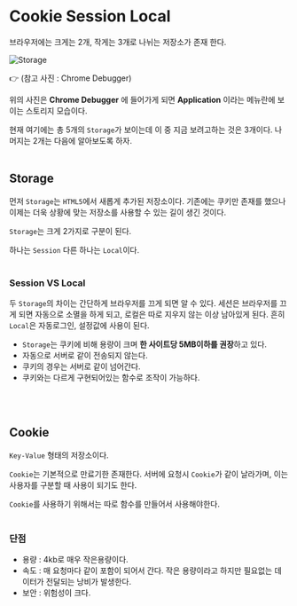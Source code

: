 # Cookie Session Local

브라우저에는 크게는 2개, 작게는 3개로 나뉘는 저장소가 존재 한다.
</br>

![Storage](https://github.com/SeonHyungJo/FrontEnd-Dev/tree/browser/assets/image/Storage.png?raw=true)

:point_right: (참고 사진 : Chrome Debugger)
</br>

위의 사진은 **Chrome Debugger** 에 들어가게 되면 **Application** 이라는 메뉴란에 보이는 스토리지 모습이다.
</br>

현재 여기에는 총 5개의 `Storage`가 보이는데 이 중 지금 보려고하는 것은 3개이다. 나머지는 2개는 다음에 알아보도록 하자.
</br>
</br>

## Storage

먼저 `Storage`는 `HTML5`에서 새롭게 추가된 저장소이다. 기존에는 쿠키만 존재를 했으나 이제는 더욱 상황에 맞는 저장소를 사용할 수 있는 길이 생긴 것이다.
</br>

`Storage`는 크게 2가지로 구분이 된다.
</br>

하나는 `Session` 다른 하나는 `Local`이다.
</br>
</br>

### Session VS Local

두 `Storage`의 차이는 간단하게 브라우저를 끄게 되면 알 수 있다. 세션은 브라우저를 끄게 되면 자동으로 소멸을 하게 되고, 로컬은 따로 지우지 않는 이상 남아있게 된다. 흔히 `Local`은 자동로그인, 설정값에 사용이 된다.
</br>

- `Storage`는 쿠키에 비해 용량이 크며 **한 사이트당 5MB이하를 권장**하고 있다.
- 자동으로 서버로 같이 전송되지 않는다.
- 쿠키의 경우는 서버로 같이 넘어간다.
- 쿠키와는 다르게 구현되어있는 함수로 조작이 가능하다.

</br>
</br>

## Cookie

`Key-Value` 형태의 저장소이다.
</br>

`Cookie`는 기본적으로 만료기한 존재한다. 서버에 요청시 `Cookie`가 같이 날라가며, 이는 사용자를 구분할 때 사용이 되기도 한다.
</br>

`Cookie`를 사용하기 위해서는 따로 함수를 만들어서 사용해야한다.
</br>
</br>

### 단점

- 용량 : 4kb로 매우 작은용량이다.
- 속도 : 매 요청마다 같이 포함이 되어서 간다. 작은 용량이라고 하지만 필요없는 데이터가 전달되는 낭비가 발생한다.
- 보안 : 위험성이 크다.